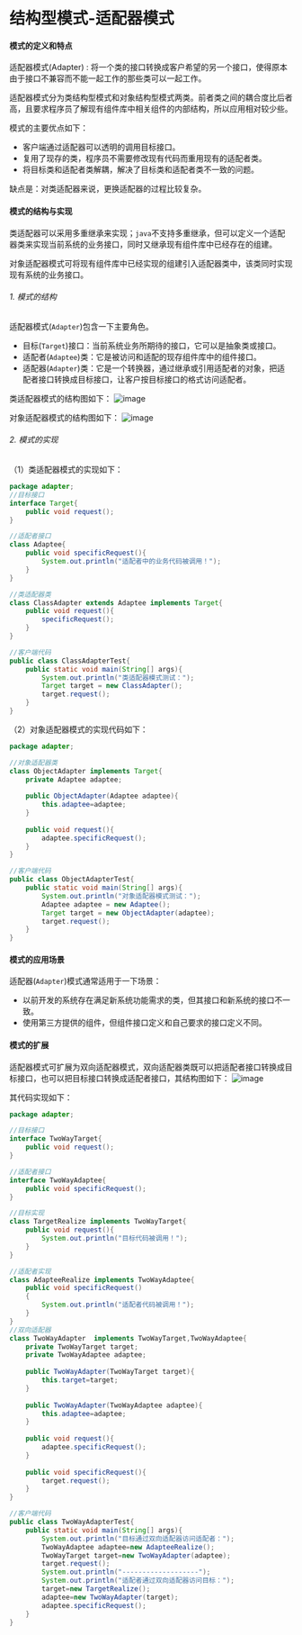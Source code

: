 # 结构型模式-适配器模式

#### 模式的定义和特点
适配器模式(Adapter)
:   将一个类的接口转换成客户希望的另一个接口，使得原本由于接口不兼容而不能一起工作的那些类可以一起工作。

适配器模式分为类结构型模式和对象结构型模式两类。前者类之间的耦合度比后者高，且要求程序员了解现有组件库中相关组件的内部结构，所以应用相对较少些。

模式的主要优点如下：
- 客户端通过适配器可以透明的调用目标接口。
- 复用了现存的类，程序员不需要修改现有代码而重用现有的适配者类。
- 将目标类和适配者类解耦，解决了目标类和适配者类不一致的问题。

缺点是：对类适配器来说，更换适配器的过程比较复杂。

#### 模式的结构与实现
类适配器可以采用多重继承来实现；`java`不支持多重继承，但可以定义一个适配器类来实现当前系统的业务接口，同时又继承现有组件库中已经存在的组建。

对象适配器模式可将现有组件库中已经实现的组建引入适配器类中，该类同时实现现有系统的业务接口。

###### 1. 模式的结构
适配器模式(`Adapter`)包含一下主要角色。
- 目标(`Target`)接口：当前系统业务所期待的接口，它可以是抽象类或接口。
- 适配者(`Adaptee`)类：它是被访问和适配的现存组件库中的组件接口。
- 适配器(`Adapter`)类：它是一个转换器，通过继承或引用适配者的对象，把适配者接口转换成目标接口，让客户按目标接口的格式访问适配者。

类适配器模式的结构图如下：
![image](http://note.youdao.com/yws/res/8735/567262F7CF1C432AA727D476D67D5378)

对象适配器模式的结构图如下：
![image](http://note.youdao.com/yws/res/8738/CF942D3327154125B4931EA4A62234C5)

###### 2. 模式的实现
（1）类适配器模式的实现如下：
```java
package adapter;
//目标接口
interface Target{
    public void request();
}

//适配者接口
class Adaptee{
    public void specificRequest(){       
        System.out.println("适配者中的业务代码被调用！");
    }
}

//类适配器类
class ClassAdapter extends Adaptee implements Target{
    public void request(){
        specificRequest();
    }
}

//客户端代码
public class ClassAdapterTest{
    public static void main(String[] args){
        System.out.println("类适配器模式测试：");
        Target target = new ClassAdapter();
        target.request();
    }
}

```
（2）对象适配器模式的实现代码如下：
```java
package adapter;

//对象适配器类
class ObjectAdapter implements Target{
    private Adaptee adaptee;
    
    public ObjectAdapter(Adaptee adaptee){
        this.adaptee=adaptee;
    }
    
    public void request(){
        adaptee.specificRequest();
    }
}

//客户端代码
public class ObjectAdapterTest{
    public static void main(String[] args){
        System.out.println("对象适配器模式测试：");
        Adaptee adaptee = new Adaptee();
        Target target = new ObjectAdapter(adaptee);
        target.request();
    }
}
```

#### 模式的应用场景
适配器(`Adapter`)模式通常适用于一下场景：
- 以前开发的系统存在满足新系统功能需求的类，但其接口和新系统的接口不一致。
- 使用第三方提供的组件，但组件接口定义和自己要求的接口定义不同。

#### 模式的扩展
适配器模式可扩展为双向适配器模式，双向适配器类既可以把适配者接口转换成目标接口，也可以把目标接口转换成适配者接口，其结构图如下：
![image](http://note.youdao.com/yws/res/8776/4DC196FE4EFE49399D743F2F4BB6C75C)

其代码实现如下：
```java
package adapter;

//目标接口
interface TwoWayTarget{
    public void request();
}

//适配者接口
interface TwoWayAdaptee{
    public void specificRequest();
}

//目标实现
class TargetRealize implements TwoWayTarget{
    public void request(){       
        System.out.println("目标代码被调用！");
    }
}

//适配者实现
class AdapteeRealize implements TwoWayAdaptee{
    public void specificRequest()
    {       
        System.out.println("适配者代码被调用！");
    }
}
//双向适配器
class TwoWayAdapter  implements TwoWayTarget,TwoWayAdaptee{
    private TwoWayTarget target;
    private TwoWayAdaptee adaptee;
    
    public TwoWayAdapter(TwoWayTarget target){
        this.target=target;
    }
    
    public TwoWayAdapter(TwoWayAdaptee adaptee){
        this.adaptee=adaptee;
    }
    
    public void request(){
        adaptee.specificRequest();
    }
    
    public void specificRequest(){       
        target.request();
    }
}

//客户端代码
public class TwoWayAdapterTest{
    public static void main(String[] args){
        System.out.println("目标通过双向适配器访问适配者：");
        TwoWayAdaptee adaptee=new AdapteeRealize();
        TwoWayTarget target=new TwoWayAdapter(adaptee);
        target.request();
        System.out.println("-------------------");
        System.out.println("适配者通过双向适配器访问目标：");
        target=new TargetRealize();
        adaptee=new TwoWayAdapter(target);
        adaptee.specificRequest();
    }
}
```



